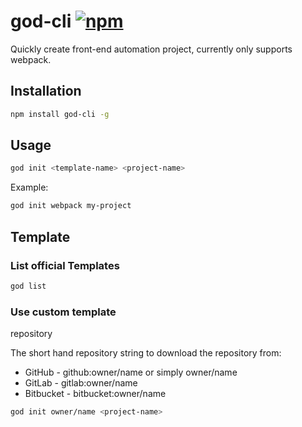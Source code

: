# god-cli [![npm](https://img.shields.io/npm/v/npm.svg?maxAge=2592000)](https://www.npmjs.com/package/god-cli)
Quickly create front-end automation project, currently only supports webpack.

## Installation
``` bash
npm install god-cli -g
```

## Usage
```bash
god init <template-name> <project-name>
```

Example:
``` bash
god init webpack my-project
```

## Template
### List official Templates
```bash
god list
```

### Use custom template
repository

The short hand repository string to download the repository from:
- GitHub - github:owner/name or simply owner/name
- GitLab - gitlab:owner/name
- Bitbucket - bitbucket:owner/name

```bash
god init owner/name <project-name>
```
